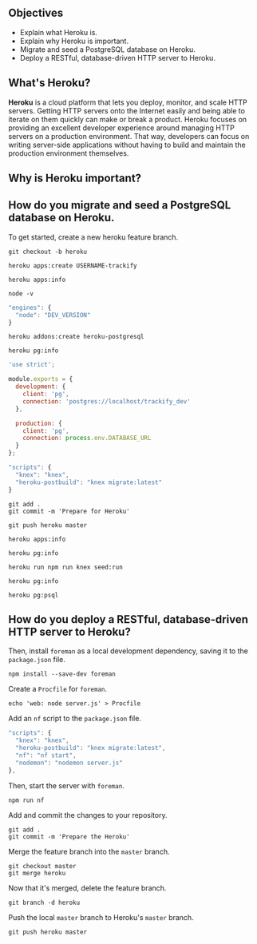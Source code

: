 ## Objectives

- Explain what Heroku is.
- Explain why Heroku is important.
- Migrate and seed a PostgreSQL database on Heroku.
- Deploy a RESTful, database-driven HTTP server to Heroku.

## What's Heroku?

**Heroku** is a cloud platform that lets you deploy, monitor, and scale HTTP servers. Getting HTTP servers onto the Internet easily and being able to iterate on them quickly can make or break a product. Heroku focuses on providing an excellent developer experience around managing HTTP servers on a production environment. That way, developers can focus on writing server-side applications without having to build and maintain the production environment themselves.

## Why is Heroku important?

## How do you migrate and seed a PostgreSQL database on Heroku.

To get started, create a new heroku feature branch.

```shell
git checkout -b heroku
```

```shell
heroku apps:create USERNAME-trackify
```

```shell
heroku apps:info
```

```shell
node -v
```

```javascript
"engines": {
  "node": "DEV_VERSION"
}
```

```shell
heroku addons:create heroku-postgresql
```

```shell
heroku pg:info
```

```javascript
'use strict';

module.exports = {
  development: {
    client: 'pg',
    connection: 'postgres://localhost/trackify_dev'
  },

  production: {
    client: 'pg',
    connection: process.env.DATABASE_URL
  }
};
```

```javascript
"scripts": {
  "knex": "knex",
  "heroku-postbuild": "knex migrate:latest"
}
```

```shell
git add .
git commit -m 'Prepare for Heroku'
```

```shell
git push heroku master
```

```shell
heroku apps:info
```

```shell
heroku pg:info
```

```shell
heroku run npm run knex seed:run
```

```shell
heroku pg:info
```

```shell
heroku pg:psql
```

## How do you deploy a RESTful, database-driven HTTP server to Heroku?

Then, install `foreman` as a local development dependency, saving it to the `package.json` file.

```shell
npm install --save-dev foreman
```

Create a `Procfile` for `foreman`.

```shell
echo 'web: node server.js' > Procfile
```

Add an `nf` script to the `package.json` file.

```javascript
"scripts": {
  "knex": "knex",
  "heroku-postbuild": "knex migrate:latest",
  "nf": "nf start",
  "nodemon": "nodemon server.js"
},
```

Then, start the server with `foreman`.

```shell
npm run nf
```

Add and commit the changes to your repository.

```shell
git add .
git commit -m 'Prepare the Heroku'
```

Merge the feature branch into the `master` branch.

```shell
git checkout master
git merge heroku
```

Now that it's merged, delete the feature branch.

```shell
git branch -d heroku
```

Push the local `master` branch to Heroku's `master` branch.

```shell
git push heroku master
```
